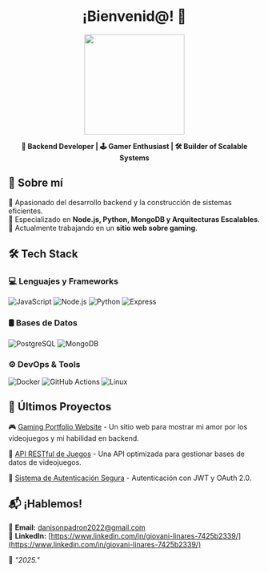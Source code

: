 <!-- Encabezado con estilo -->
<h1 align="center">¡Bienvenid@! 👾</h1>

<p align="center">
  <img src="https://media.giphy.com/media/hqU2KkjW5bE2v2Z7Q2/giphy.gif" width="200">
</p>

<p align="center">
  <b>🚀 Backend Developer | 🕹️ Gamer Enthusiast | 🛠️ Builder of Scalable Systems</b>
</p>

## 🌟 Sobre mí
🔹 Apasionado del desarrollo backend y la construcción de sistemas eficientes.  
🔹 Especializado en <b>Node.js, Python, MongoDB y Arquitecturas Escalables</b>.  
🔹 Actualmente trabajando en un <b>sitio web sobre gaming</b>.  


## 🛠️ Tech Stack


### 💻 Lenguajes y Frameworks
![JavaScript](https://img.shields.io/badge/-JavaScript-F7DF1E?style=flat-square&logo=javascript&logoColor=black)
![Node.js](https://img.shields.io/badge/-Node.js-339933?style=flat-square&logo=node.js&logoColor=white)
![Python](https://img.shields.io/badge/-Python-3776AB?style=flat-square&logo=python&logoColor=white)
![Express](https://img.shields.io/badge/-Express.js-000000?style=flat-square&logo=express&logoColor=white)

### 🛢️ Bases de Datos
![PostgreSQL](https://img.shields.io/badge/-PostgreSQL-4169E1?style=flat-square&logo=postgresql&logoColor=white)
![MongoDB](https://img.shields.io/badge/-MongoDB-47A248?style=flat-square&logo=mongodb&logoColor=white)

### ⚙️ DevOps & Tools
![Docker](https://img.shields.io/badge/-Docker-2496ED?style=flat-square&logo=docker&logoColor=white)
![GitHub Actions](https://img.shields.io/badge/-GitHub_Actions-2088FF?style=flat-square&logo=github-actions&logoColor=white)
![Linux](https://img.shields.io/badge/-Linux-FCC624?style=flat-square&logo=linux&logoColor=black)


## 📌 Últimos Proyectos

🎮 [Gaming Portfolio Website](https://github.com/tuusuario/gaming-portfolio) - Un sitio web para mostrar mi amor por los videojuegos y mi habilidad en backend.  

📂 [API RESTful de Juegos](https://github.com/tuusuario/game-api) - Una API optimizada para gestionar bases de datos de videojuegos.  

🚀 [Sistema de Autenticación Segura](https://github.com/tuusuario/auth-system) - Autenticación con JWT y OAuth 2.0.


## 📬 ¡Hablemos!

💌 **Email:** [danisonpadron2022@gmail.com](danisonpadron2022@gmail.com)  
💼 **LinkedIn:** [https://www.linkedin.com/in/giovani-linares-7425b2339/](https://www.linkedin.com/in/giovani-linares-7425b2339/)  

🌟 _"2025."_  

